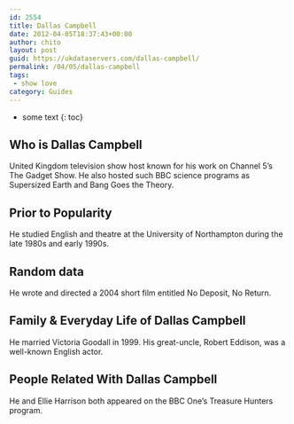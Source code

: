 ```yaml
---
id: 2554
title: Dallas Campbell
date: 2012-04-05T18:37:43+00:00
author: chito
layout: post
guid: https://ukdataservers.com/dallas-campbell/
permalink: /04/05/dallas-campbell
tags:
 - show love
category: Guides
---
```


* some text
{: toc}


## Who is  Dallas Campbell
                  
                  
                  
United Kingdom television show host known for his work on Channel 5&#8217;s The Gadget Show. He also hosted such BBC science programs as Supersized Earth and Bang Goes the Theory.
                  
                
                
                
## Prior to Popularity 
                  
                  
                  
He studied English and theatre at the University of Northampton during the late 1980s and early 1990s.
                  
                
                
                
## Random data 
                  
                  
                  
He wrote and directed a 2004 short film entitled No Deposit, No Return.
                  
                
                
                
## Family & Everyday Life of Dallas Campbell
                  
                  
                  
He married Victoria Goodall in 1999. His great-uncle, Robert Eddison, was a well-known English actor.
                  
                
                
                
## People Related With  Dallas Campbell
                  
                  
                  
He and Ellie Harrison both appeared on the BBC One&#8217;s Treasure Hunters program.
                  
                
              
            
          
          
          
    
    
  
